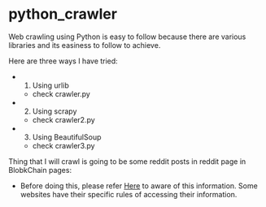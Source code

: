 # python_crawler

Web crawling using Python is easy to follow because there are various libraries and its easiness to follow to achieve.

Here are three ways I have tried:
- 1. Using urlib
	- check crawler.py
- 2. Using scrapy
	- check crawler2.py
- 3. Using BeautifulSoup
	- check crawler3.py


Thing that I will crawl is going to be some reddit posts in reddit page in BlobkChain pages:
- Before doing this, please refer <a href="https://github.com/reddit/reddit/wiki/API#rules" target="_blank">Here</a> to aware of this information. Some websites have their specific rules of accessing their information. 


